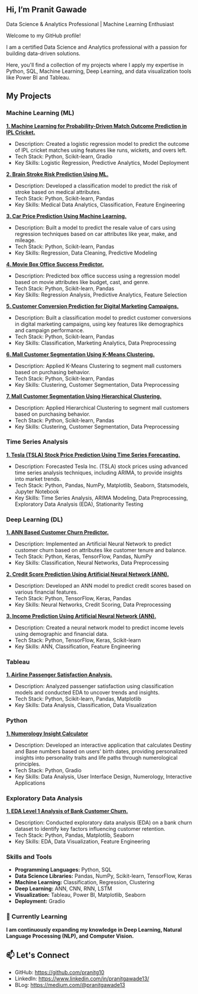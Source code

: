 ## Hi, I’m Pranit Gawade

Data Science & Analytics Professional | Machine Learning Enthusiast

Welcome to my GitHub profile! 

I am a certified Data Science and Analytics professional with a passion for building data-driven solutions. 

Here, you'll find a collection of my projects where I apply my expertise in Python, SQL, Machine Learning, Deep Learning, and data visualization tools like Power BI and Tableau.


## My Projects

### Machine Learning (ML)

****[1. Machine Learning for Probability-Driven Match Outcome Prediction in IPL Cricket.](https://github.com/pranitg10/Machine-Learning-for-Probability-Driven-Match-Outcome-Prediction-in-IPL-Cricket)****
- Description: Created a logistic regression model to predict the outcome of IPL cricket matches using features like runs, wickets, and overs left.
- Tech Stack: Python, Scikit-learn, Gradio
- Key Skills: Logistic Regression, Predictive Analytics, Model Deployment

****[2. Brain Stroke Risk Prediction Using ML.](https://github.com/pranitg10/Brain-Stroke-Risk-Prediction-Using-ML)****
- Description: Developed a classification model to predict the risk of stroke based on medical attributes.
- Tech Stack: Python, Scikit-learn, Pandas
- Key Skills: Medical Data Analytics, Classification, Feature Engineering

****[3. Car Price Prediction Using Machine Learning.](https://github.com/pranitg10/Car-Price-Prediction-Using-Machine-Learning)****
- Description: Built a model to predict the resale value of cars using regression techniques based on car attributes like year, make, and mileage.
- Tech Stack: Python, Scikit-learn, Pandas
- Key Skills: Regression, Data Cleaning, Predictive Modeling

****[4. Movie Box Office Success Predictor.](https://github.com/pranitg10/Movie-Box-Office-Success-Predictor)****
- Description: Predicted box office success using a regression model based on movie attributes like budget, cast, and genre.
- Tech Stack: Python, Scikit-learn, Pandas
- Key Skills: Regression Analysis, Predictive Analytics, Feature Selection

****[5. Customer Conversion Prediction for Digital Marketing Campaigns.](https://github.com/pranitg10/Customer-Conversion-Prediction-for-Digital-Marketing)****
- Description: Built a classification model to predict customer conversions in digital marketing campaigns, using key features like demographics and campaign performance.
- Tech Stack: Python, Scikit-learn, Pandas
- Key Skills: Classification, Marketing Analytics, Data Preprocessing

****[6. Mall Customer Segmentation Using K-Means Clustering.](https://github.com/pranitg10/Mall-Customer-Segmentation-Using-K-Means-Clustering)****
- Description: Applied K-Means Clustering to segment mall customers based on purchasing behavior.
- Tech Stack: Python, Scikit-learn, Pandas
- Key Skills: Clustering, Customer Segmentation, Data Preprocessing

****[7. Mall Customer Segmentation Using Hierarchical Clustering.](https://github.com/pranitg10/Mall-Customer-Segmentation-Using-Hierarchical-Clustering)****
- Description: Applied Hierarchical Clustering to segment mall customers based on purchasing behavior.
- Tech Stack: Python, Scikit-learn, Pandas
- Key Skills: Clustering, Customer Segmentation, Data Preprocessing

### Time Series Analysis

**[1. Tesla (TSLA) Stock Price Prediction Using Time Series Forecasting.](https://github.com/pranitg10/Tesla-Stock-Price-Prediction-Using-Time-Series-Forecasting)**
- Description: Forecasted Tesla Inc. (TSLA) stock prices using advanced time series analysis techniques, including ARIMA, to provide insights into market trends.
- Tech Stack: Python, Pandas, NumPy, Matplotlib, Seaborn, Statsmodels, Jupyter Notebook
- Key Skills: Time Series Analysis, ARIMA Modeling, Data Preprocessing, Exploratory Data Analysis (EDA), Stationarity Testing

### Deep Learning (DL)

****[1. ANN Based Customer Churn Predictor.](https://github.com/pranitg10/ANN-Based-Customer-Churn-Predictor)****
- Description: Implemented an Artificial Neural Network to predict customer churn based on attributes like customer tenure and balance.
- Tech Stack: Python, Keras, TensorFlow, Pandas, NumPy
- Key Skills: Classification, Neural Networks, Data Preprocessing

****[2. Credit Score Prediction Using Artificial Neural Network (ANN).](https://github.com/pranitg10/Credit-Score-Prediction-Using-Artificial-Neural-Network-ANN-)****
- Description: Developed an ANN model to predict credit scores based on various financial features.
- Tech Stack: Python, TensorFlow, Keras, Pandas
- Key Skills: Neural Networks, Credit Scoring, Data Preprocessing

****[3. Income Prediction Using Artificial Neural Network (ANN).](https://github.com/pranitg10/Income-Prediction-Using-Artificial-Neural-Network-ANN-)****
- Description: Created a neural network model to predict income levels using demographic and financial data.
- Tech Stack: Python, TensorFlow, Keras, Scikit-learn
- Key Skills: ANN, Classification, Feature Engineering

### Tableau

****[1. Airline Passenger Satisfaction Analysis.](https://github.com/pranitg10/Airline-Passenger-Satisfaction-Analysis)****
- Description: Analyzed passenger satisfaction using classification models and conducted EDA to uncover trends and insights.
- Tech Stack: Python, Scikit-learn, Pandas, Matplotlib
- Key Skills: Data Analysis, Classification, Data Visualization

### Python

**[1. Numerology Insight Calculator](https://github.com/pranitg10/Numerology-Insight-A-Python-Based-Destiny-Base-Number-Calculator)**
- Description: Developed an interactive application that calculates Destiny and Base numbers based on users' birth dates, providing personalized insights into personality traits and life paths through numerological principles.
- Tech Stack: Python, Gradio
- Key Skills: Data Analysis, User Interface Design, Numerology, Interactive Applications

### Exploratory Data Analysis

****[1. EDA Level 1 Analysis of Bank Customer Churn.](https://github.com/pranitg10/EDA-Level-1-Analysis-of-Bank-Customer-Churn)****
- Description: Conducted exploratory data analysis (EDA) on a bank churn dataset to identify key factors influencing customer retention.
- Tech Stack: Python, Pandas, Matplotlib, Seaborn
- Key Skills: EDA, Data Visualization, Feature Engineering


### Skills and Tools
- **Programming Languages:** Python, SQL
- **Data Science Libraries:** Pandas, NumPy, Scikit-learn, TensorFlow, Keras
- **Machine Learning:** Classification, Regression, Clustering
- **Deep Learning:** ANN, CNN, RNN, LSTM
- **Visualization:** Tableau, Power BI, Matplotlib, Seaborn
- **Deployment:** Gradio

### 🌱 Currently Learning
**I am continuously expanding my knowledge in Deep Learning, Natural Language Processing (NLP), and Computer Vision.**

## 📫 Let's Connect
- GitHub: https://github.com/pranitg10
- LinkedIn: https://www.linkedin.com/in/pranitgawade13/
- BLog: https://medium.com/@pranitgawade13







